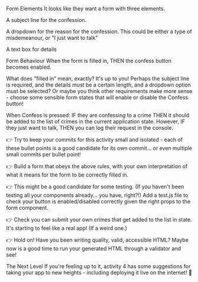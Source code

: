 Form Elements
It looks like they want a form with three elements.

A subject line for the confession.

A dropdown for the reason for the confession. This could be either a type of misdemeanour, or "I just want to talk"

A text box for details

Form Behaviour
When the form is filled in, THEN the confess button becomes enabled.

What does "filled in" mean, exactly? It's up to you! Perhaps the subject line is required, and the details must be a certain length, and a dropdown option must be selected? Or maybe you think other requirements make more sense - choose some sensible form states that will enable or disable the Confess button!

When Confess is pressed: IF they are confessing to a crime THEN it should be added to the list of crimes in the current application state. However, IF they just want to talk, THEN you can log their request in the console.

👉 Try to keep your commits for this activity small and isolated - each of these bullet points is a good candidate for its own commit... or even multiple small commits per bullet point!

👉 Build a form that obeys the above rules, with your own interpretation of what it means for the form to be correctly filled in.

👉 This might be a good candidate for some testing. (If you haven't been testing all your components already... you have, right?!) Add a test.js file to check your button is enabled/disabled correctly given the right props to the form component.

👉 Check you can submit your own crimes that get added to the list in state. It's starting to feel like a real app! (If a weird one.)

👉 Hold on! Have you been writing quality, valid, accessible HTML? Maybe now is a good time to run your generated HTML through a validator and see!

The Next Level
If you're feeling up to it, activity 4 has some suggestions for taking your app to new heights - including deploying it live on the internet! 🤩